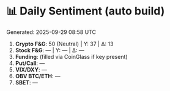 # 📊 Daily Sentiment (auto build)
Generated: 2025-09-29 08:58 UTC

1) **Crypto F&G**: 50 (Neutral) | Y: 37 | Δ: 13
2) **Stock F&G**: — | Y: — | Δ: —
3) **Funding**: (filled via CoinGlass if key present)
4) **Put/Call**: —
5) **VIX/DXY**: —
6) **OBV BTC/ETH**: —
7) **SBET**: —
